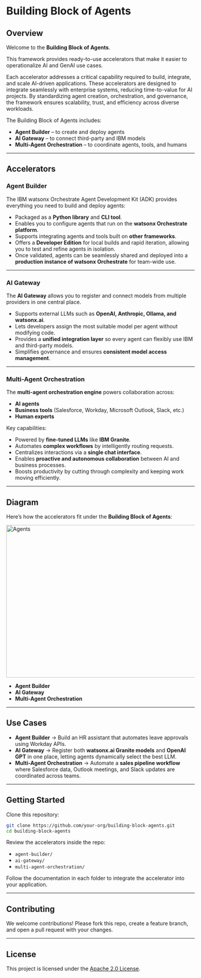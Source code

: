 # Building Block of Agents

## Overview

Welcome to the **Building Block of Agents**.  

This framework provides ready-to-use accelerators that make it easier to operationalize AI and GenAI use cases.

Each accelerator addresses a critical capability required to build, integrate, and scale AI-driven applications. These accelerators are designed to integrate seamlessly with enterprise systems, reducing time-to-value for AI projects. By standardizing agent creation, orchestration, and governance, the framework ensures scalability, trust, and efficiency across diverse workloads.

The Building Block of Agents includes:

- **Agent Builder** – to create and deploy agents  
- **AI Gateway** – to connect third-party and IBM models  
- **Multi-Agent Orchestration** – to coordinate agents, tools, and humans  

---

## Accelerators

### Agent Builder

The IBM watsonx Orchestrate Agent Development Kit (ADK) provides everything you need to build and deploy agents:

- Packaged as a **Python library** and **CLI tool**.  
- Enables you to configure agents that run on the **watsonx Orchestrate platform**.  
- Supports integrating agents and tools built on **other frameworks**.  
- Offers a **Developer Edition** for local builds and rapid iteration, allowing you to test and refine agents in isolation.  
- Once validated, agents can be seamlessly shared and deployed into a **production instance of watsonx Orchestrate** for team-wide use.  

---

### AI Gateway

The **AI Gateway** allows you to register and connect models from multiple providers in one central place.

- Supports external LLMs such as **OpenAI, Anthropic, Ollama, and watsonx.ai**.  
- Lets developers assign the most suitable model per agent without modifying code.  
- Provides a **unified integration layer** so every agent can flexibly use IBM and third-party models.  
- Simplifies governance and ensures **consistent model access management**.  

---

### Multi-Agent Orchestration

The **multi-agent orchestration engine** powers collaboration across:

- **AI agents**  
- **Business tools** (Salesforce, Workday, Microsoft Outlook, Slack, etc.)  
- **Human experts**  

Key capabilities:

- Powered by **fine-tuned LLMs** like **IBM Granite**.  
- Automates **complex workflows** by intelligently routing requests.  
- Centralizes interactions via a **single chat interface**.  
- Enables **proactive and autonomous collaboration** between AI and business processes.  
- Boosts productivity by cutting through complexity and keeping work moving efficiently.  

---

## Diagram

Here’s how the accelerators fit under the **Building Block of Agents**:

<img width="612" height="408" alt="Agents" src="https://github.com/user-attachments/assets/e89318a5-dc3c-4afb-b092-295fe21e0188" />

- **Agent Builder**  
- **AI Gateway**  
- **Multi-Agent Orchestration**  

---

## Use Cases

- **Agent Builder** → Build an HR assistant that automates leave approvals using Workday APIs.  
- **AI Gateway** → Register both **watsonx.ai Granite models** and **OpenAI GPT** in one place, letting agents dynamically select the best LLM.  
- **Multi-Agent Orchestration** → Automate a **sales pipeline workflow** where Salesforce data, Outlook meetings, and Slack updates are coordinated across teams.  

---

## Getting Started

Clone this repository:

```bash
git clone https://github.com/your-org/building-block-agents.git
cd building-block-agents
```

Review the accelerators inside the repo:

- `agent-builder/`  
- `ai-gateway/`  
- `multi-agent-orchestration/`  

Follow the documentation in each folder to integrate the accelerator into your application.

---

## Contributing

We welcome contributions! Please fork this repo, create a feature branch, and open a pull request with your changes.

---

## License

This project is licensed under the [Apache 2.0 License](LICENSE).
